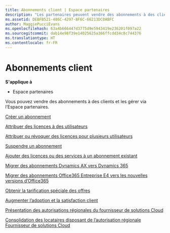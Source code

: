 ```yaml
---
title: Abonnements client | Espace partenaires
description: "Les partenaires peuvent vendre des abonnements à des clients et les gérer via l’Espace partenaires."
ms.assetid: DEBFB521-486C-4297-8F6C-66213DC0ABFC
author: MaggiePucciEvans
ms.openlocfilehash: 63a4b666447d3775d9e5943419e236201f097a22
ms.sourcegitcommit: dab14e98f39e14025625a366ffcdd34c8c744376
ms.translationtype: HT
ms.contentlocale: fr-FR
---
```

# <a name="customer-subscriptions"></a>Abonnements client

**S'applique à**

-  Espace partenaires

Vous pouvez vendre des abonnements à des clients et les gérer via l’Espace partenaires. 

[Créer un abonnement](create-a-new-subscription.md)

[Attribuer des licences à des utilisateurs](assign-licenses-to-users.md)

[Attribuer ou révoquer des licences pour plusieurs utilisateurs](bulk-license-provisioning-for-multiple-users.md)

[Suspendre un abonnement](suspend-a-subscription.md)

[Ajouter des licences ou des services à un abonnement existant](add-licenses-or-services-to-an-existing-subscription.md)

[Migrer des abonnements Dynamics AX vers Dynamics&nbsp;365](manual-subscription-migration.md)

[Migrer des abonnements Office365 Entreprise E4 vers les nouvelles versions d’Office365](migrate-office365-e4-subscriptions-to-newer-versions.md)

[Obtenir la tarification spéciale des offres](get-special-pricing-for-offers.md)

[Augmenter l’adoption et la satisfaction client](increasing-adoption-and-satisfaction.md)

[Présentation des autorisations régionales du fournisseur de solutions Cloud](regional-authorization-overview.md)

[Consolidation des locataires disposant de l’autorisation régionale Fournisseur de solutions&nbsp;Cloud](csp-regional-authorization-tenant-consolidation.md)

 

 



